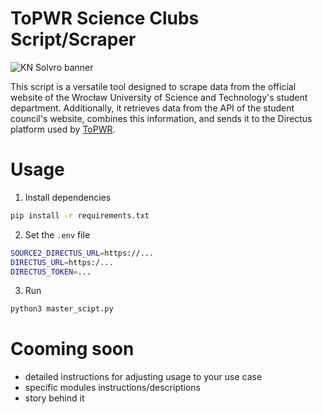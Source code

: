# ToPWR Science Clubs Script/Scraper

![KN Solvro banner](https://github.com/Solvro/script-topwr-science-clubs/assets/28555148/822d27f0-93e0-44f8-9004-f37577a93d9a)


This script is a versatile tool designed to scrape data from the official website of the Wrocław University of Science
and Technology's student department. Additionally, it retrieves data from the API of the student council's website,
combines this information, and sends it to the Directus platform used by [ToPWR](https://github.com/Solvro/mobile-topwr).


# Usage

1. Install dependencies

```bash
pip install -r requirements.txt
```

2. Set the `.env` file

```bash
SOURCE2_DIRECTUS_URL=https://...
DIRECTUS_URL=https:/...
DIRECTUS_TOKEN=...
```

3. Run

```bash
python3 master_scipt.py
```

# Cooming soon

- detailed instructions for adjusting usage to your use case
- specific modules instructions/descriptions
- story behind it
